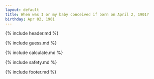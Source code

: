 ```yaml
---
layout: default
title: When was I or my baby conceived if born on April 2, 1901?
birthday: Apr 02, 1901
---
```


{% include header.md %}

{% include guess.md %}

{% include calculate.md %}

{% include safety.md %}

{% include footer.md %}



